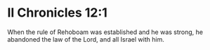 # II Chronicles 12:1

When the rule of Rehoboam was established and he was strong, he abandoned the law of the Lord, and all Israel with him.
